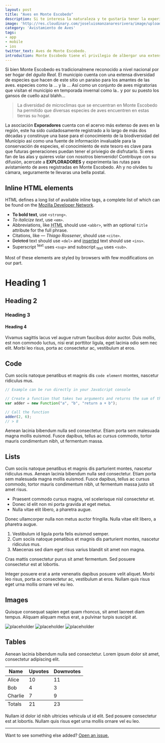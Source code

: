 ```yaml
---
layout: post
title: "Aves en Monte Escobedo"
description: Si te interesa la naturaleza y te gustaría tener la experiencia de observar aves en su habitat natural, escuchar los sonidos del bosque y el cantar de las aves, bienvenido, Monte Escobedo es para tí!! La Asociación EXPLORADORES ofrece una red de rutas para avistamiento de aves y cuenta con el acervo de especies más extenso disponible de la región. Acercate a EXPLORADORES y vive una expriencia única.
image: 'http://res.cloudinary.com/joseluismanzanaresrivera/image/upload/v1515615603/Amanecer/Aves/Aves28.jpg'
category: 'Avistamiento de Aves'
tags:
- app
- mobile
- ios
twitter_text: Aves de Monte Escobedo.
introduction: Monte Escobedo tiene el privilegio de albergar una extensa variedad de especies propias de un clima montañoso. En especial alberga una diversidad de aves, que hacen de este municipio un verdadedo paraíso. Además de la variedad de especies que habitan permamentemente esta tierra, Monte Escobedo es hogar de una gama amplia de aves migratorias que hacen de este lugar su hogar temporal. Durante los meses de invierno, el municipio recibe aves migratorias provenientes Canadá y otros sitios al norte. Si te interesa la naturaleza y te gustaría tener la experiencia de observar aves en su habitat natural, escuchar los sonidos del bosque y el cantar de las aves, bienvenido Monte Escobedo es para tí!! La Asociación EXPLORADORES ofrece una red de rutas para avistamiento de aves y cuenta con el acervo de especies más extenso disponible de la región. Acercate a EXPLORADORES y vive una expriencia única.
---
```


Si bien Monte Escobedo es tradicionalmene reconocido a nivel nacional por ser hogar del  *águila Real*. El municipio cuenta con una extensa diversidad de especies que hacen de este sitio un paraíso para los amantes de las aves. especies como la ... y la ... Así como un conjunto de aves migratorias que visitan el municipio en temporada invernal como la..  y por su puesto los gansos de cuello azul  blahh... 


> La diversidad de microclimas que se encuentran en Monte Escobedo ha permitido que diversas especies de aves encuentren en estas tierras su hogar.

La asociación **Exporadores** cuenta con el acervo más extenso de aves en la región, este ha sido cuidadosamente registrado a lo largo de más dos décadas y constiruye una base para el conocimiento de la biodiversidad del Municipio así como una fuente de información invaluable para la conservación de especies, el conocimiento de este tesoro es clave para que futuras generaciones puedan tener el priviegio de disfrutarlo. Si eres fan de las alas  y quieres volar con nosotros bienvenido!  Contribuye con su difusiòn, acercate a **EXPLORADORES** y experimenta las rutas para avistamiento de aves registradas en Monte Escobedo. Ah  y no olvides tu càmara, seguramente te llevaras una bella postal.  

## Inline HTML elements

HTML defines a long list of available inline tags, a complete list of which can be found on the [Mozilla Developer Network](https://developer.mozilla.org/en-US/docs/Web/HTML/Element).

- **To bold text**, use `<strong>`.
- *To italicize text*, use `<em>`.
- Abbreviations, like <abbr title="HyperText Markup Langage">HTML</abbr> should use `<abbr>`, with an optional `title` attribute for the full phrase.
- Citations, like <cite>&mdash; Thiago Rossener</cite>, should use `<cite>`.
- <del>Deleted</del> text should use `<del>` and <ins>inserted</ins> text should use `<ins>`.
- Superscript <sup>text</sup> uses `<sup>` and subscript <sub>text</sub> uses `<sub>`.

Most of these elements are styled by browsers with few modifications on our part.

# Heading 1

## Heading 2

### Heading 3

#### Heading 4

Vivamus sagittis lacus vel augue rutrum faucibus dolor auctor. Duis mollis, est non commodo luctus, nisi erat porttitor ligula, eget lacinia odio sem nec elit. Morbi leo risus, porta ac consectetur ac, vestibulum at eros.

## Code

Cum sociis natoque penatibus et magnis dis `code element` montes, nascetur ridiculus mus.

```js
// Example can be run directly in your JavaScript console

// Create a function that takes two arguments and returns the sum of those arguments
var adder = new Function("a", "b", "return a + b");

// Call the function
adder(2, 6);
// > 8
```

Aenean lacinia bibendum nulla sed consectetur. Etiam porta sem malesuada magna mollis euismod. Fusce dapibus, tellus ac cursus commodo, tortor mauris condimentum nibh, ut fermentum massa.

## Lists

Cum sociis natoque penatibus et magnis dis parturient montes, nascetur ridiculus mus. Aenean lacinia bibendum nulla sed consectetur. Etiam porta sem malesuada magna mollis euismod. Fusce dapibus, tellus ac cursus commodo, tortor mauris condimentum nibh, ut fermentum massa justo sit amet risus.

* Praesent commodo cursus magna, vel scelerisque nisl consectetur et.
* Donec id elit non mi porta gravida at eget metus.
* Nulla vitae elit libero, a pharetra augue.

Donec ullamcorper nulla non metus auctor fringilla. Nulla vitae elit libero, a pharetra augue.

1. Vestibulum id ligula porta felis euismod semper.
2. Cum sociis natoque penatibus et magnis dis parturient montes, nascetur ridiculus mus.
3. Maecenas sed diam eget risus varius blandit sit amet non magna.

Cras mattis consectetur purus sit amet fermentum. Sed posuere consectetur est at lobortis.

Integer posuere erat a ante venenatis dapibus posuere velit aliquet. Morbi leo risus, porta ac consectetur ac, vestibulum at eros. Nullam quis risus eget urna mollis ornare vel eu leo.

## Images

Quisque consequat sapien eget quam rhoncus, sit amet laoreet diam tempus. Aliquam aliquam metus erat, a pulvinar turpis suscipit at.

![placeholder](https://placehold.it/800x400 "Large example image")
![placeholder](https://placehold.it/400x200 "Medium example image")
![placeholder](https://placehold.it/200x200 "Small example image")

## Tables

Aenean lacinia bibendum nulla sed consectetur. Lorem ipsum dolor sit amet, consectetur adipiscing elit.

<table>
  <thead>
    <tr>
      <th>Name</th>
      <th>Upvotes</th>
      <th>Downvotes</th>
    </tr>
  </thead>
  <tfoot>
    <tr>
      <td>Totals</td>
      <td>21</td>
      <td>23</td>
    </tr>
  </tfoot>
  <tbody>
    <tr>
      <td>Alice</td>
      <td>10</td>
      <td>11</td>
    </tr>
    <tr>
      <td>Bob</td>
      <td>4</td>
      <td>3</td>
    </tr>
    <tr>
      <td>Charlie</td>
      <td>7</td>
      <td>9</td>
    </tr>
  </tbody>
</table>

Nullam id dolor id nibh ultricies vehicula ut id elit. Sed posuere consectetur est at lobortis. Nullam quis risus eget urna mollis ornare vel eu leo.

-----

Want to see something else added? <a href="https://github.com/poole/poole/issues/new">Open an issue.</a>
